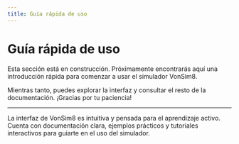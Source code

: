```yaml
---
title: Guía rápida de uso
---
```


# Guía rápida de uso

Esta sección está en construcción. Próximamente encontrarás aquí una introducción rápida para comenzar a usar el simulador VonSim8.

Mientras tanto, puedes explorar la interfaz y consultar el resto de la documentación. ¡Gracias por tu paciencia!

---

La interfaz de VonSim8 es intuitiva y pensada para el aprendizaje activo. Cuenta con documentación clara, ejemplos prácticos y tutoriales interactivos para guiarte en el uso del simulador.
